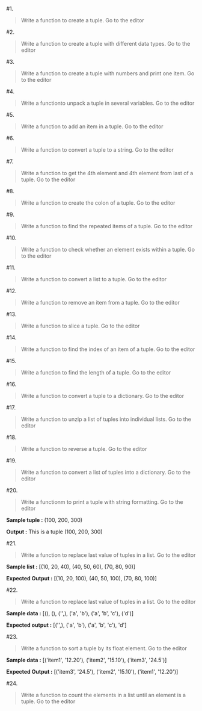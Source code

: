 #1. 
>Write a function to create a tuple. Go to the editor

#2.
>Write a function to create a tuple with different data types. Go to the editor

#3. 
>Write a function to create a tuple with numbers and print one item. Go to the editor

#4. 
>Write a functionto unpack a tuple in several variables. Go to the editor

#5. 
>Write a function to add an item in a tuple. Go to the editor

#6. 
>Write a function to convert a tuple to a string. Go to the editor

#7. 
>Write a function to get the 4th element and 4th element from last of a tuple. Go to the editor

#8. 
>Write a function to create the colon of a tuple. Go to the editor

#9. 
>Write a function to find the repeated items of a tuple. Go to the editor

#10. 
>Write a function to check whether an element exists within a tuple. Go to the editor

#11. 
>Write a function to convert a list to a tuple. Go to the editor

#12. 
>Write a function to remove an item from a tuple. Go to the editor

#13. 
>Write a function to slice a tuple. Go to the editor

#14. 
>Write a function to find the index of an item of a tuple. Go to the editor

#15. 
>Write a function to find the length of a tuple. Go to the editor

#16. 
>Write a function to convert a tuple to a dictionary. Go to the editor

#17. 
>Write a function to unzip a list of tuples into individual lists. Go to the editor

#18. 
>Write a function to reverse a tuple. Go to the editor

#19. 
>Write a function to convert a list of tuples into a dictionary. Go to the editor

#20. 
>Write a functionm to print a tuple with string formatting. Go to the editor

**Sample tuple :** (100, 200, 300)

**Output :** This is a tuple (100, 200, 300)


#21. 
>Write a function to replace last value of tuples in a list. Go to the editor

**Sample list :** [(10, 20, 40), (40, 50, 60), (70, 80, 90)]

**Expected Output :** [(10, 20, 100), (40, 50, 100), (70, 80, 100)]


#22. 
>Write a function to replace last value of tuples in a list. Go to the editor

**Sample data :** [(), (), ('',), ('a', 'b'), ('a', 'b', 'c'), ('d')]

**Expected output :** [('',), ('a', 'b'), ('a', 'b', 'c'), 'd']


#23. 
>Write a function to sort a tuple by its float element. Go to the editor

**Sample data :** [('item1', '12.20'), ('item2', '15.10'), ('item3', '24.5')]

**Expected Output :** [('item3', '24.5'), ('item2', '15.10'), ('item1', '12.20')]


#24. 
>Write a function to count the elements in a list until an element is a tuple. Go to the editor

